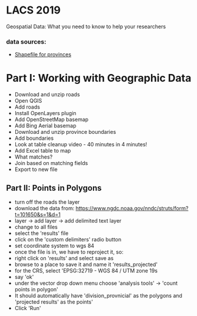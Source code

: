 # LACS 2019
Geospatial Data: What you need to know to help your researchers

### data sources:
- [Shapefile for provinces](https://www.bcn.cl/siit/mapas_vectoriales/index_html)

# Part I: Working with Geographic Data
- Download and unzip roads
- Open QGIS
- Add roads
- Install OpenLayers plugin
- Add OpenStreetMap basemap
- Add Bing Aerial basemap
- Download and unzip province boundaries
- Add boundaries
- Look at table cleanup video - 40 minutes in 4 minutes!
- Add Excel table to map
- What matches?
- Join based on matching fields
- Export to new file


## Part II: Points in Polygons
- turn off the roads the layer
- download the data from: https://www.ngdc.noaa.gov/nndc/struts/form?t=101650&s=1&d=1
- layer -> add layer -> add delimited text layer
- change to all files
- select the 'results' file
- click on the 'custom delimiters' radio button
- set coordinate system to wgs 84
- once the file is in, we have to reproject it, so:
- right click on 'results' and select save as
- browse to a place to save it and name it 'results_projected'
- for the CRS, select 'EPSG:32719 - WGS 84 / UTM zone 19s
- say 'ok'
- under the vector drop down menu choose 'analysis tools' -> 'count points in polygon'
- It should automatically have 'division_provnicial' as the polygons and 'projected results' as the points'
- Click 'Run'
